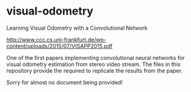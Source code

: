 # visual-odometry

Learning Visual Odometry with a Convolutional Network

http://www.ccc.cs.uni-frankfurt.de/wp-content/uploads/2015/07/VISAPP2015.pdf

One of the first papers implementing convolutional neural networks for visual odometry estimation from stereo video stream.
The files in this repository provide the required to replicate the results from the paper.

Sorry for almost no document being provided!
